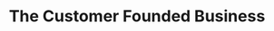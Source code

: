 ---
title: "The Customer Founded Business"
description: "“The vast majority of fast-growing companies never take any venture capital. So where does the money come from to start and grow their companies? From a much more agreeable and hospitable source, their customers.”"
cover: "images/reading/the-customer-founded-business.jpeg"
publishDate: 2019-01-11
authors: "John Mullins"
categories: ["business & leadership"]
status: 🟢
---